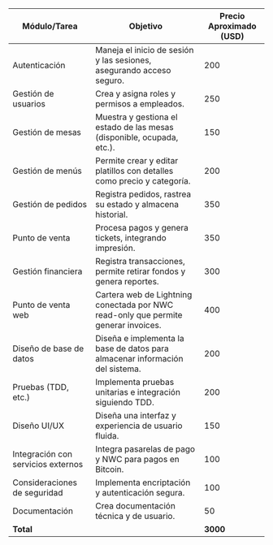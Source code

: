 | **Módulo/Tarea**                  | **Objetivo**                                                                 | **Precio Aproximado (USD)** |
|-----------------------------------|------------------------------------------------------------------------------|-----------------------------|
| Autenticación                    | Maneja el inicio de sesión y las sesiones, asegurando acceso seguro.         | 200                         |
| Gestión de usuarios              | Crea y asigna roles y permisos a empleados.                                  | 250                         |
| Gestión de mesas                 | Muestra y gestiona el estado de las mesas (disponible, ocupada, etc.).       | 150                         |
| Gestión de menús                 | Permite crear y editar platillos con detalles como precio y categoría.       | 200                         |
| Gestión de pedidos               | Registra pedidos, rastrea su estado y almacena historial.                    | 350                         |
| Punto de venta                   | Procesa pagos y genera tickets, integrando impresión.                        | 350                         |
| Gestión financiera               | Registra transacciones, permite retirar fondos y genera reportes.            | 300                         |
| Punto de venta web               | Cartera web de Lightning conectada por NWC read-only que permite generar invoices. | 400                         |
| Diseño de base de datos          | Diseña e implementa la base de datos para almacenar información del sistema. | 200                         |
| Pruebas (TDD, etc.)              | Implementa pruebas unitarias e integración siguiendo TDD.                    | 200                         |
| Diseño UI/UX                     | Diseña una interfaz y experiencia de usuario fluida.                         | 150                         |
| Integración con servicios externos | Integra pasarelas de pago y NWC para pagos en Bitcoin.                      | 100                         |
| Consideraciones de seguridad     | Implementa encriptación y autenticación segura.                              | 100                         |
| Documentación                    | Crea documentación técnica y de usuario.                                     | 50                          |
| **Total**                        |                                                                              | **3000**                    |